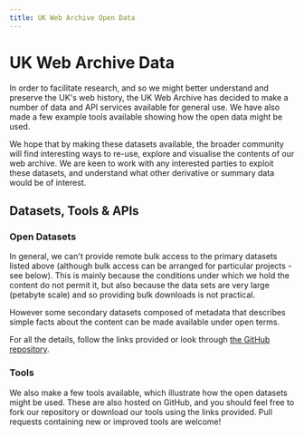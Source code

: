 ```yaml
---
title: UK Web Archive Open Data
---
```


UK Web Archive Data
===================

In order to facilitate research, and so we might better understand and preserve the UK's web history, the UK Web Archive has decided to make a number of data and API services available for general use. We have also made a few example tools available showing how the open data might be used.

We hope that by making these datasets available, the broader community will find interesting ways to re-use, explore and visualise the contents of our web archive. We are keen to work with any interested parties to exploit these datasets, and understand what other derivative or summary data would be of interest.


Datasets, Tools & APIs
----------------------

### Open Datasets ###

In general, we can't provide remote bulk access to the primary datasets listed above (although bulk access can be arranged for particular projects - see below). This is mainly because the conditions under which we hold the content do not permit it, but also because the data sets are very large (petabyte scale) and so providing bulk downloads is not practical.

However some secondary datasets composed of metadata that describes simple facts about the content can be made available under open terms. 

For all the details, follow the links provided or look through [the GitHub repository](http://github.com/ukwa/opendata/).

### Tools ###

We also make a few tools available, which illustrate how the open datasets might be used. These are also hosted on GitHub, and you should feel free to fork our repository or download our tools using the links provided. Pull requests containing new or improved tools are welcome!






